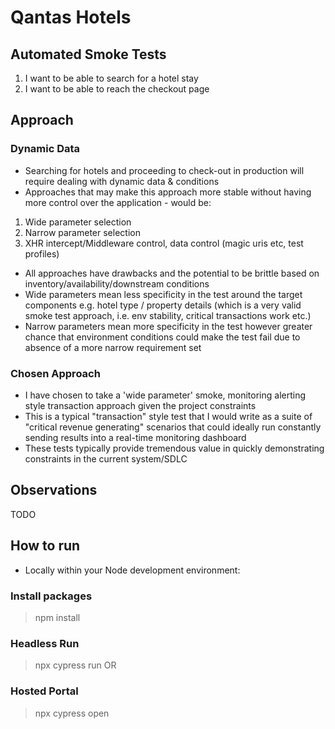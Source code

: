 # Qantas Hotels

## Automated Smoke Tests
1. I want to be able to search for a hotel stay
2. I want to be able to reach the checkout page

## Approach
### Dynamic Data
- Searching for hotels and proceeding to check-out in production will require dealing with dynamic data & conditions
- Approaches that may make this approach more stable without having more control over the application - would be:

1. Wide parameter selection
2. Narrow parameter selection
3. XHR intercept/Middleware control, data control (magic uris etc, test profiles)

- All approaches have drawbacks and the potential to be brittle based on inventory/availability/downstream conditions
- Wide parameters mean less specificity in the test around the target components e.g. hotel type / property details (which is a very valid smoke test approach, i.e. env stability, critical transactions work etc.)
- Narrow parameters mean more specificity in the test however greater chance that environment conditions could make the test fail due to absence of a more narrow requirement set

### Chosen Approach
- I have chosen to take a 'wide parameter' smoke, monitoring alerting style transaction approach given the project constraints
- This is a typical "transaction" style test that I would write as a suite of "critical revenue generating" scenarios that could ideally run constantly sending results into a real-time monitoring dashboard
- These tests typically provide tremendous value in quickly demonstrating constraints in the current system/SDLC

## Observations
TODO

## How to run
- Locally within your Node development environment:
### Install packages
> npm install
### Headless Run
> npx cypress run
OR
### Hosted Portal
> npx cypress open
